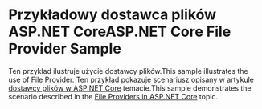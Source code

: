 # <a name="aspnet-core-file-provider-sample"></a><span data-ttu-id="829e4-101">Przykładowy dostawca plików ASP.NET Core</span><span class="sxs-lookup"><span data-stu-id="829e4-101">ASP.NET Core File Provider Sample</span></span>

<span data-ttu-id="829e4-102">Ten przykład ilustruje użycie dostawcy plików.</span><span class="sxs-lookup"><span data-stu-id="829e4-102">This sample illustrates the use of File Provider.</span></span> <span data-ttu-id="829e4-103">Ten przykład pokazuje scenariusz opisany w artykule [dostawcy plików w ASP.NET Core](https://docs.microsoft.com/aspnet/core/fundamentals/file-providers) temacie.</span><span class="sxs-lookup"><span data-stu-id="829e4-103">This sample demonstrates the scenario described in the [File Providers in ASP.NET Core](https://docs.microsoft.com/aspnet/core/fundamentals/file-providers) topic.</span></span>
